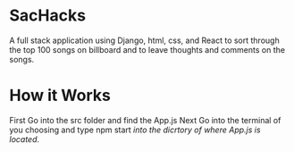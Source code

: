 # SacHacks
A full stack application using Django, html, css, and React to sort through the top 100 songs on billboard and to leave thoughts and comments on the songs. 

# How it Works
First Go into the src folder and find the App.js 
Next Go into the terminal of you choosing and type npm start *into the dicrtory of where App.js is located*. 
